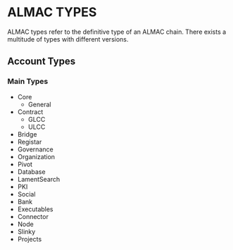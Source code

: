 # ALMAC TYPES

ALMAC types refer to the definitive type of an ALMAC chain. There exists a multitude of types with different versions.

## Account Types

### Main Types
- Core
  - General
- Contract
  - GLCC
  - ULCC
- Bridge
- Registar
- Governance
- Organization
- Pivot
- Database
- LamentSearch
- PKI
- Social
- Bank
- Executables
- Connector
- Node
- Slinky
- Projects
